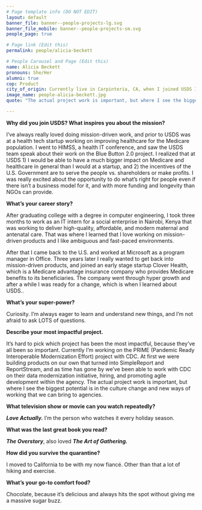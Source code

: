 ```yaml
---
# Page template info (DO NOT EDIT)
layout: default
banner_file: banner--people-projects-lg.svg
banner_file_mobile: banner--people-projects-sm.svg
people_page: true

# Page link (Edit this)
permalink: people/alicia-beckett

# People Carousel and Page (Edit this)
name: Alicia Beckett
pronouns: She/Her
alumni: true
cop: Product
city_of_origin: Currently live in Carpinteria, CA, when I joined USDS I lived in DC, originally from Ann Arbor, MI
image_name: people-alicia-beckett.jpg
quote: "The actual project work is important, but where I see the biggest potential is in the culture change and new ways of working that we can bring to agencies."

---
```


**Why did you join USDS? What inspires you about the mission?**

I’ve always really loved doing mission-driven work, and prior to USDS was at a health tech startup working on improving healthcare for the Medicare population. I went to HIMSS, a health IT conference, and saw the USDS team speak about their work on the Blue Button 2.0 project. I realized that at USDS 1) I would be able to have a much bigger impact on Medicare and healthcare in general than I would at a startup, and 2) the incentives of the U.S. Government are to serve the people vs. shareholders or make profits. I was really excited about the opportunity to do what’s right for people even if there isn’t a business model for it, and with more funding and longevity than NGOs can provide.

**What’s your career story?**

After graduating college with a degree in computer engineering, I took three months to work as an IT intern for a social enterprise in Nairobi, Kenya that was working to deliver high-quality, affordable, and modern maternal and antenatal care. That was where I learned that I love working on mission-driven products and I like ambiguous and fast-paced environments.

After that I came back to the U.S. and worked at Microsoft as a program manager in Office. Three years later I really wanted to get back into mission-driven products, and joined an early stage startup Clover Health, which is a Medicare advantage insurance company who provides Medicare benefits to its beneficiaries. The company went through hyper growth and after a while I was ready for a change, which is when I learned about USDS..

**What’s your super-power?**

Curiosity. I’m always eager to learn and understand new things, and I’m not afraid to ask LOTS of questions.

**Describe your most impactful project.**

It’s hard to pick which project has been the most impactful, because they’ve all been so important. Currently I’m working on the PRIME (Pandemic Ready Interoperable Modernization Effort) project with CDC. At first we were building products on our own that turned into SimpleReport and ReportStream, and as time has gone by we’ve been able to work with CDC on their data modernization initiative, hiring, and promoting agile development within the agency. The actual project work is important, but where I see the biggest potential is in the culture change and new ways of working that we can bring to agencies.

**What television show or movie can you watch repeatedly?**

***Love Actually.*** I’m the person who watches it every holiday season.

**What was the last great book you read?**

***The Overstory***, also loved ***The Art of Gathering.***

**How did you survive the quarantine?**

I moved to California to be with my now fiancé. Other than that a lot of hiking and exercise.

**What’s your go-to comfort food?**

Chocolate, because it’s delicious and always hits the spot without giving me a massive sugar buzz.
